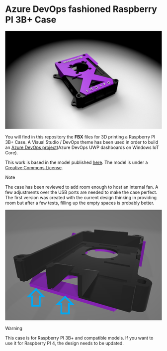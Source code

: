 # Azure DevOps fashioned Raspberry PI 3B+ Case


![Raspberry PI 3B+ Azure DevOps case](images/case.jpg)


You will find in this repository the **FBX** files for 3D printing a Raspberry PI 3B+ Case.
A Visual Studio / DevOps theme has been used in order to build an [Azure DevOps project](https://jmidotnetfr.wordpress.com/2018/01/30/vsts-global-dashboard-1-the-beginning/)(Azure DevOps UWP dashboards on Windows IoT Core).

This work is based in the model published [here](https://www.thingiverse.com/thing:922740).
The model is under a [Creative Commons License](License.md).

> [!NOTE]
>
> The case has been reviewed to add room enough to host an internal fan.
> A few adjustments over the USB ports are needed to make the case perfect.
> The first version was created with the current design thinking in providing room but after a few tests, filling up the empty spaces is probably better.


![Fixes](images/RPICaseFixes.png)


> [!WARNING]
>
> This case is for Raspberry PI 3B+ and compatible models.
> If you want to use it for Raspberry PI 4, the design needs to be updated.



